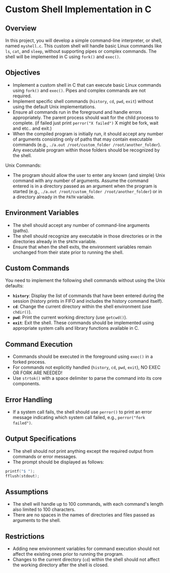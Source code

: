 Custom Shell Implementation in C
================================

Overview
--------
In this project, you will develop a simple command-line interpreter, or shell, named `myshell.c`. This custom shell will handle basic Linux commands like `ls`, `cat`, and `sleep`, without supporting pipes or complex commands. The shell will be implemented in C using `fork()` and `exec()`.

Objectives
----------
* Implement a custom shell in C that can execute basic Linux commands using `fork()` and `exec()`. Pipes and complex commands are not required.
* Implement specific shell commands (`history`, `cd`, `pwd`, `exit`) without using the default Unix implementations.
* Ensure all commands run in the foreground and handle errors appropriately. The parent process should wait for the child process to complete. (if failed just print `perror("X failed")` X might be fork, wait and etc.. and exit.)
* When the compiled program is initially run, it should accept any number of arguments consisting only of paths that may contain executable commands (e.g., `./a.out /root/custom_folder /root/another_folder`). Any executable program within those folders should be recognized by the shell.

Unix Commands:
* The program should allow the user to enter any known (and simple) Unix command with any number of arguments. Assume the command entered is in a directory passed as an argument when the program is started (e.g., `./a.out /root/custom_folder /root/another_folder`) or in a directory already in the `PATH` variable.

Environment Variables
---------------------
* The shell should accept any number of command-line arguments (paths).
* The shell should recognize any executable in those directories or in the directories already in the `$PATH` variable.
* Ensure that when the shell exits, the environment variables remain unchanged from their state prior to running the shell.

Custom Commands
---------------
You need to implement the following shell commands without using the Unix defaults:
* **`history`**: Display the list of commands that have been entered during the session (history prints in FIFO and includes the history command itself).
* **`cd`**: Change the current directory within the shell environment (use `chdir()`).
* **`pwd`**: Print the current working directory (use `getcwd()`).
* **`exit`**: Exit the shell.
These commands should be implemented using appropriate system calls and library functions available in C.

Command Execution
-----------------
* Commands should be executed in the foreground using `exec()` in a forked process.
* For commands not explicitly handled (`history`, `cd`, `pwd`, `exit`), NO EXEC OR FORK ARE NEEDED!
* Use `strtok()` with a space delimiter to parse the command into its core components.

Error Handling
--------------
* If a system call fails, the shell should use `perror()` to print an error message indicating which system call failed, e.g., `perror("fork failed")`.

Output Specifications
---------------------
* The shell should not print anything except the required output from commands or error messages.
* The prompt should be displayed as follows:
```c
printf("$ ");
fflush(stdout);
```

Assumptions
-----------
* The shell will handle up to 100 commands, with each command's length also limited to 100 characters.
* There are no spaces in the names of directories and files passed as arguments to the shell.

Restrictions
------------
* Adding new environment variables for command execution should not affect the existing ones prior to running the program.
* Changes to the current directory (`cd`) within the shell should not affect the working directory after the shell is closed.